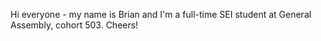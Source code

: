 Hi everyone - my name is Brian and I'm a full-time SEI student at General Assembly, cohort 503. Cheers!
